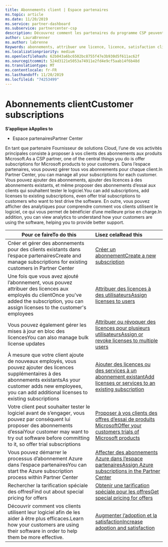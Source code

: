 ```yaml
---
title: Abonnements client | Espace partenaires
ms.topic: article
ms.date: 11/20/2019
ms.service: partner-dashboard
ms.subservice: partnercenter-csp
description: Découvrez comment les partenaires du programme CSP peuvent vendre des abonnements aux clients et les gérer via l’espace partenaires.
author: LauraBrenner
ms.author: labrenne
Keywords: abonnements, attribuer une licence, licence, satisfaction client, abonnements Azure
ms.localizationpriority: medium
ms.openlocfilehash: 62b043a6bc6502bc8755f47e3b930d5f611ac62f
ms.sourcegitcommit: 524d3121e5053a74911e2fd4e9cf5aab14f6b48d
ms.translationtype: MT
ms.contentlocale: fr-FR
ms.lasthandoff: 11/20/2019
ms.locfileid: "74253499"
---
```

# <a name="customer-subscriptions"></a><span data-ttu-id="2359c-104">Abonnements client</span><span class="sxs-lookup"><span data-stu-id="2359c-104">Customer subscriptions</span></span>

<span data-ttu-id="2359c-105">**S’applique à**</span><span class="sxs-lookup"><span data-stu-id="2359c-105">**Applies to**</span></span>

-  <span data-ttu-id="2359c-106">Espace partenaires</span><span class="sxs-lookup"><span data-stu-id="2359c-106">Partner Center</span></span>

<span data-ttu-id="2359c-107">En tant que partenaire Fournisseur de solutions Cloud, l’une de vos activités principales consiste à proposer à vos clients des abonnements aux produits Microsoft.</span><span class="sxs-lookup"><span data-stu-id="2359c-107">As a CSP partner, one of the central things you do is offer subscriptions for Microsoft products to your customers.</span></span> <span data-ttu-id="2359c-108">Dans l’espace partenaires, vous pouvez gérer tous vos abonnements pour chaque client.</span><span class="sxs-lookup"><span data-stu-id="2359c-108">In Partner Center, you can manage all your subscriptions for each customer.</span></span> <span data-ttu-id="2359c-109">Vous pouvez ajouter des abonnements, ajouter des licences à des abonnements existants, et même proposer des abonnements d’essai aux clients qui souhaitent tester le logiciel.</span><span class="sxs-lookup"><span data-stu-id="2359c-109">You can add subscriptions, add licenses to existing subscriptions, even offer trial subscriptions to customers who want to test drive the software.</span></span> <span data-ttu-id="2359c-110">En outre, vous pouvez afficher des analytiques pour comprendre comment vos clients utilisent le logiciel, ce qui vous permet de bénéficier d’une meilleure prise en charge.</span><span class="sxs-lookup"><span data-stu-id="2359c-110">In addition, you can view analytics to understand how your customers are using the software, helping you to provide better support.</span></span>

|<span data-ttu-id="2359c-111">**Pour ce faire**</span><span class="sxs-lookup"><span data-stu-id="2359c-111">**To do this**</span></span>   |<span data-ttu-id="2359c-112">**Lisez cela**</span><span class="sxs-lookup"><span data-stu-id="2359c-112">**Read this**</span></span>   |
|----------------------|:----------------------|
|<span data-ttu-id="2359c-113">Créer et gérer des abonnements pour des clients existants dans l’espace partenaires</span><span class="sxs-lookup"><span data-stu-id="2359c-113">Create and manage subscriptions for existing customers in Partner Center</span></span>|[<span data-ttu-id="2359c-114">Créer un abonnement</span><span class="sxs-lookup"><span data-stu-id="2359c-114">Create a new subscription</span></span>](create-a-new-subscription.md)|
|<span data-ttu-id="2359c-115">Une fois que vous avez ajouté l’abonnement, vous pouvez attribuer des licences aux employés du client</span><span class="sxs-lookup"><span data-stu-id="2359c-115">Once you've added the subscription, you can assign licenses to the customer's employees</span></span>  |[<span data-ttu-id="2359c-116">Attribuer des licences à des utilisateurs</span><span class="sxs-lookup"><span data-stu-id="2359c-116">Assign licenses to users</span></span>](assign-licenses-to-users.md)|
|<span data-ttu-id="2359c-117">Vous pouvez également gérer les mises à jour en bloc des licences</span><span class="sxs-lookup"><span data-stu-id="2359c-117">You can also manage bulk license updates</span></span>   |[<span data-ttu-id="2359c-118">Attribuer ou révoquer des licences pour plusieurs utilisateurs</span><span class="sxs-lookup"><span data-stu-id="2359c-118">Assign or revoke licenses to multiple users</span></span>](bulk-license-provisioning-for-multiple-users.md)|
|<span data-ttu-id="2359c-119">À mesure que votre client ajoute de nouveaux employés, vous pouvez ajouter des licences supplémentaires à des abonnements existants</span><span class="sxs-lookup"><span data-stu-id="2359c-119">As your customer adds new employees, you can add additional licenses to existing subscriptions</span></span>   |[<span data-ttu-id="2359c-120">Ajouter des licences ou des services à un abonnement existant</span><span class="sxs-lookup"><span data-stu-id="2359c-120">Add licenses or services to an existing subscription</span></span>](add-licenses-or-services-to-an-existing-subscription.md)|
|<span data-ttu-id="2359c-121">Votre client peut souhaiter tester le logiciel avant de s’engager, vous pouvez par conséquent lui proposer des abonnements d’essai</span><span class="sxs-lookup"><span data-stu-id="2359c-121">Your customer may want to try out software before committing to it, so offer trial subscriptions</span></span>    |[<span data-ttu-id="2359c-122">Proposer à vos clients des offres d’essai de produits Microsoft</span><span class="sxs-lookup"><span data-stu-id="2359c-122">Offer your customers trials of Microsoft products</span></span>](offer-your-customers-trials-of-microsoft-products.md)|
|<span data-ttu-id="2359c-123">Vous pouvez démarrer le processus d’abonnement Azure dans l’espace partenaires</span><span class="sxs-lookup"><span data-stu-id="2359c-123">You can start the Azure subscription process within Partner Center</span></span>   |[<span data-ttu-id="2359c-124">Affecter des abonnements Azure dans l’espace partenaires</span><span class="sxs-lookup"><span data-stu-id="2359c-124">Assign Azure subscriptions in the Partner Center</span></span>](assign-azure-subscriptions.md)|
|<span data-ttu-id="2359c-125">Rechercher la tarification spéciale des offres</span><span class="sxs-lookup"><span data-stu-id="2359c-125">Find out about special pricing for offers</span></span>   |[<span data-ttu-id="2359c-126">Obtenir une tarification spéciale pour les offres</span><span class="sxs-lookup"><span data-stu-id="2359c-126">Get special pricing for offers</span></span>](get-special-pricing-for-offers.md)|
|<span data-ttu-id="2359c-127">Découvrir comment vos clients utilisent leur logiciel afin de les aider à être plus efficaces.</span><span class="sxs-lookup"><span data-stu-id="2359c-127">Learn how your customers are using their software in order to help them be more effective.</span></span>   | [<span data-ttu-id="2359c-128">Augmenter l’adoption et la satisfaction</span><span class="sxs-lookup"><span data-stu-id="2359c-128">Increase adoption and satisfaction</span></span>](increasing-adoption-and-satisfaction.md)   | 

































 

 



